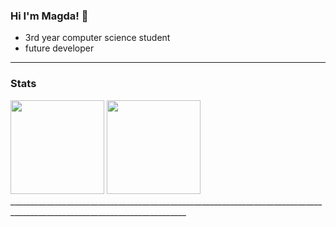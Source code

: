 ### Hi I'm Magda! 👋
* 3rd year computer science student
* future developer
__________________________________________________________________________________________________________________________
### Stats
<div>
<img height="150em" src="https://github-readme-stats.vercel.app/api/top-langs/?username=trzcinska-magdalena&layout=compact&langs_count=8&theme=buefy"/>   
<img height="150em" src="https://github-readme-stats.vercel.app/api?username=trzcinska-magdalena&hide=contribs,prs&theme=buefy"/>
</div>
__________________________________________________________________________________________________________________________


<!--
**trzcinska-magdalena/trzcinska-magdalena** is a ✨ _special_ ✨ repository because its `README.md` (this file) appears on your GitHub profile.

Here are some ideas to get you started:

- 🔭 I’m currently working on ...
- 🌱 I’m currently learning ...
- 👯 I’m looking to collaborate on ...
- 🤔 I’m looking for help with ...
- 💬 Ask me about ...
- 📫 How to reach me: ...
- 😄 Pronouns: ...
- ⚡ Fun fact: ...
-->
